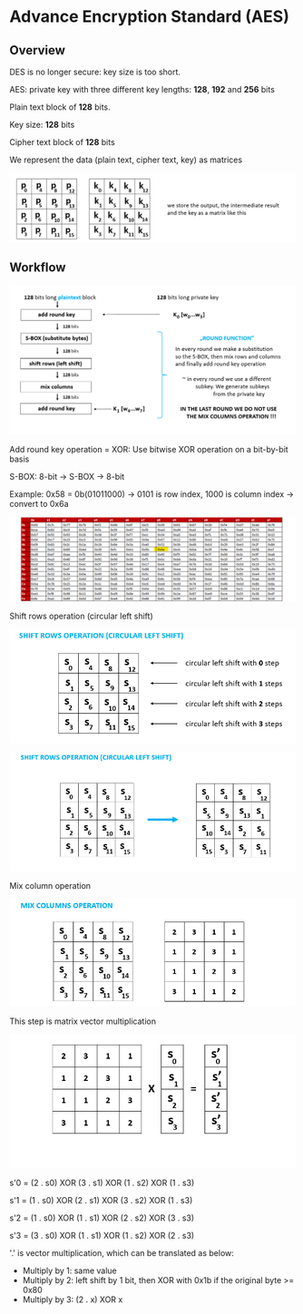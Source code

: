 # Advance Encryption Standard (AES)

## Overview
DES is no longer secure: key size is too short.

AES: private key with three different key lengths: **128**, **192** and **256** bits

Plain text block of **128** bits.

Key size: **128** bits

Cipher text block of **128** bits

We represent the data (plain text, cipher text, key) as matrices

![AES matrix](pictures/AES-matrix.png)

## Workflow

![AES workflow](pictures/AES-workflow.png)

Add round key operation = XOR: Use bitwise XOR operation on a bit-by-bit basis

S-BOX: 8-bit -> S-BOX -> 8-bit

Example: 0x58 = 0b(01011000) -> 0101 is row index, 1000 is column index -> convert to 0x6a

![AES S-box](pictures/AES-Sbox.png)

Shift rows operation (circular left shift)

![AES shift](pictures/AES-shift.png)

![AES shift2](pictures/AES-shift2.png)

Mix column operation

![AES shift2](pictures/AES-mix-column.png)

This step is matrix vector multiplication

![AES shift2](pictures/AES-mix-column2.png)

s'0 = (2 . s0) XOR (3 . s1) XOR (1 . s2) XOR (1 . s3)

s'1 = (1 . s0) XOR (2 . s1) XOR (3 . s2) XOR (1 . s3)

s'2 = (1 . s0) XOR (1 . s1) XOR (2 . s2) XOR (3 . s3)

s'3 = (3 . s0) XOR (1 . s1) XOR (1 . s2) XOR (2 . s3)

'.' is vector multiplication, which can be translated as below:
- Multiply by 1: same value
- Multiply by 2: left shift by 1 bit, then XOR with 0x1b if the original byte >= 0x80
- Multiply by 3: (2 . x) XOR x

